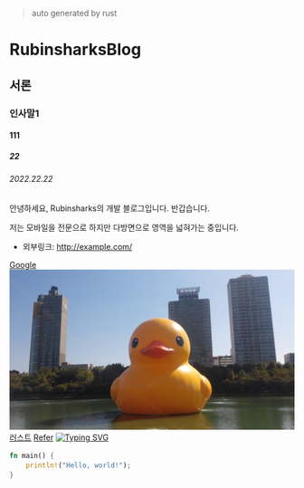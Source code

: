 
> auto generated by rust

# RubinsharksBlog

## 서론

### 인사말1
#### 111
##### 22
###### 2022.22.22

안녕하세요, Rubinsharks의 개발 블로그입니다. 반갑습니다.

저는 모바일을 전문으로 하지만
다방면으로 영역을 넓혀가는 중입니다.

* 외부링크: <http://example.com/>

[Google](https://google.com "google link")
![Alt text](image.jpeg "Optional title")
[러스트](language/rust "러스트")
[Refer](refer "러스트")
[![Typing SVG](https://readme-typing-svg.demolab.com?font=Fira+Code&pause=500&duration=3000&color=2C6EF7&width=435&lines=Rubinsharks+Site)](https://git.io/typing-svg)

``` rust
fn main() {
    println!("Hello, world!");
}
```

[#TAG]: # "android, rust"
